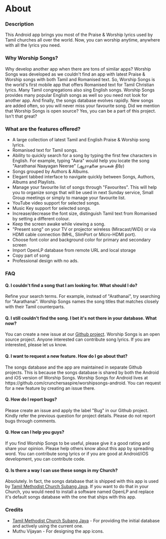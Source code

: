 <html>
<head>
 <meta http-equiv="Content-Type" content="text/html;charset=UTF-8"> 
</head>
<body>
<h1>About</h1>
<h3>Description</h3>
<p>
This Android app brings you most of the Praise & Worship lyrics used by Tamil churches all over the world. Now, you can worship anytime, anywhere with all the lyrics you need.
</p>

<h3>Why Worship Songs?</h3>

<p>
Why develop another app when there are tons of similar apps?
Worship Songs was developed as we couldn't find an app with latest Praise & Worship songs with both Tamil and Romanised text. 
So, Worship Songs is the world's first mobile app that offers Romanised text for Tamil Christian lyrics. 
Many Tamil congregations also sing English songs. Worship Songs provides many popular English songs as well so you need not look for another app. 
And finally, the songs database evolves rapidly. New songs are added often, so you will never miss your favourite song. 
Did we mention that Worship Songs is open source? Yes, you can be a part of this project. Isn't that great?
</p>

<h3>What are the features offered?</h3>
 <ul>
    <li>
        A large collection of latest Tamil and English Praise & Worship song lyrics.
    </li>
    <li>
        Romanised text for Tamil songs.
    </li>
    <li>
        Ability to quickly search for a song by typing the first few characters in English. For example, typing "Aara" would help you locate the song "Aarathanai Naayagan Neerae" (ஆராதனை நாயகன் நீரே)<br>
    </li>
    <li>
        Songs grouped by Authors & Albums. 
    </li>
    <li>
        Elegant tabbed interface to navigate quickly between Songs, Authors, Albums and Playlists.
    </li>
    <li>
        Manage your favourite list of songs through "Favourites". This will help you to organize songs that will be used in next Sunday service, Small Group meetings or simply to manage your favourite list.
    </li>
    <li>
        YouTube video support for selected songs.
    </li>
    <li>
        Music Key support for selected songs.
    </li>
    <li>
        Increase/decrease the font size, distinguish Tamil text from Romanised by setting a different colour.
    </li>
    <li>
        Keep the screen awake while viewing a song.
    </li>
    <li>
        "Present song" on your TV or projector wireless (Miracast/WiDi) or via HDMI cable connection (MHL, SlimPort or Micro-HDMI port).
    </li>
    <li>
        Choose font color and background color for primary and secondary screen
    </li>
    <li>
        Import OpenLP database from remote URL and local storage
    </li>
    <li>
        Copy part of song
    </li>
    <li>
        Professional design with no ads.
    </li>
 </ul>

<h3>
FAQ
</h3>

<h4>Q. I couldn't find a song that I am looking for. What should I do?</h4>
<p>
Refine your search terms. For example, instead of "Arathanai", try searching for "Aarathanai". Worship Songs names the song titles that matches closely with their Tamil counterparts.
</p>

<h4>
Q. I still couldn't find the song. I bet it's not there in your database. What now?
</h4>
<p>
You can create a new issue at our <a href="https://github.com/crunchersaspire/worshipsongs-db">Github project</a>. Worship Songs is an open source project. Anyone interested can contribute song lyrics. If you are interested, please let us know.
</p>

<h4>
Q. I want to request a new feature. How do I go about that?
</h4>
<p>
The songs database and the app are maintained in separate Github projects. This is because the songs database is shared by both the Android and iOS version of Worship Songs. Worship Songs for Android lives at https://github.com/crunchersaspire/worshipsongs-android. You can request for a new feature by creating an issue there.
</p>

<h4>
Q. How do I report bugs?
</h4>
<p>
Please create an issue and apply the label "Bug" in our Github project. Kindly refer the previous question for project details. Please do not report bugs through comments.
</p>

<h4>
Q. How can I help you guys?
</h4>
<p>
If you find Worship Songs to be useful, please give it a good rating and share your opinion. Please help others know about this app by spreading word. You can contribute song lyrics or if you are good at Android/iOS development, you can contribute code.
</p>

<h4>
Q. Is there a way I can use these songs in my Church?
</h4>
<p>
Absolutely. In fact, the songs database that is shipped with this app is used by <a href="http://tmcsubangjaya.com"> Tamil Methodist Church Subang Jaya</a>. 
If you want to do that in your Church, you would need to install a software named OpenLP and replace it's default songs database with the one that ships with this app.
</p>

<h3>Credits</h3>

<ul>
 <li><a href="http://tmcsubangjaya.com"> Tamil Methodist Church Subang Jaya</a> -  For providing the initial database and actively using the current one.</li>
 <li>Muthu Vijayan - For designing the app icons.</li>
</ul>

</body>
</html>

